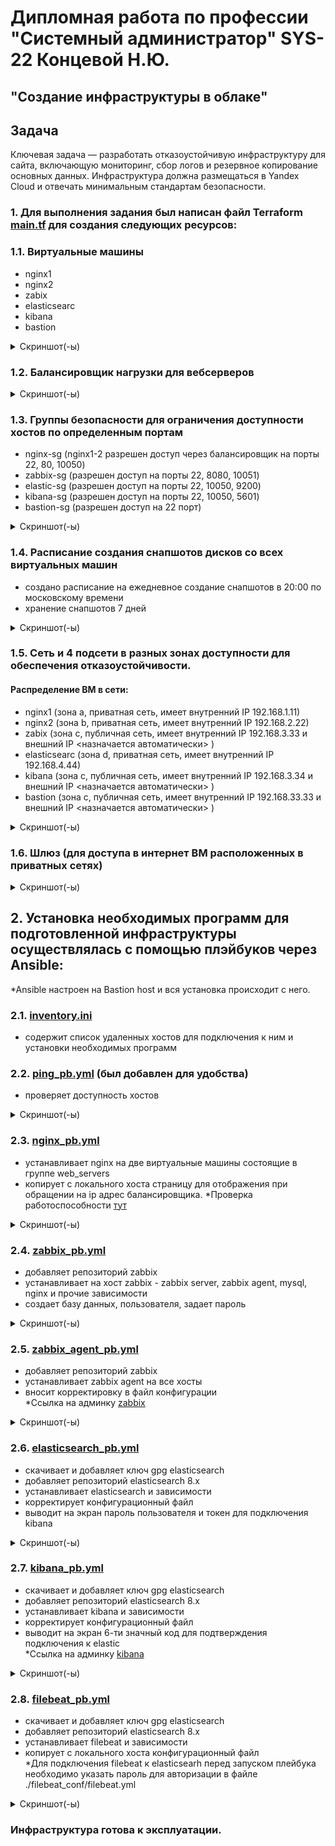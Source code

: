 # Дипломная работа по профессии "Системный администратор" SYS-22 Концевой Н.Ю.
## "Создание инфраструктуры в облаке"


## Задача
Ключевая задача — разработать отказоустойчивую инфраструктуру для сайта, включающую мониторинг, сбор логов и резервное копирование основных данных. Инфраструктура должна размещаться в Yandex Cloud и отвечать минимальным стандартам безопасности.



### 1. Для выполнения задания был написан файл Terraform [main.tf](https://github.com/Stitchzxz/final_work/blob/main/main.tf) для создания следующих ресурсов:
 
### 1.1. Виртуальные машины 
  - nginx1 
  - nginx2 
  - zabix 
  - elasticsearc
  - kibana
  - bastion


<details>
<summary> Скриншот(-ы) </summary>

![список вм](https://github.com/Stitchzxz/final_work/blob/main/img/VM_list.png)

</details>


### 1.2. Балансировщик нагрузки для вебсерверов

<details>
<summary> Скриншот(-ы) </summary>

![балансировщик](https://github.com/Stitchzxz/final_work/blob/main/img/alb.png)

</details>


### 1.3. Группы безопасности для ограничения доступности хостов по определенным портам
  - nginx-sg (nginx1-2 разрешен доступ через балансировщик на порты 22, 80, 10050)
  - zabbix-sg  (разрешен доступ на порты 22, 8080, 10051)
  - elastic-sg (разрешен доступ на порты 22, 10050, 9200)
  - kibana-sg (разрешен доступ на порты 22, 10050, 5601)
  - bastion-sg (разрешен доступ на 22 порт)

<details>
<summary> Скриншот(-ы) </summary>

![группы безопасности](https://github.com/Stitchzxz/final_work/blob/main/img/security_groups.png)

</details>

### 1.4. Расписание создания снапшотов дисков со всех виртуальных машин
  - создано расписание на ежедневное создание снапшотов в 20:00 по московскому времени
  - хранение снапшотов 7 дней


<details>
<summary> Скриншот(-ы) </summary>

![снимки дисков](https://github.com/Stitchzxz/final_work/blob/main/img/schedule.png)

</details>


### 1.5. Сеть и 4 подсети в разных зонах доступности для обеспечения отказоустойчивости.
#### Pаспределение ВМ в сети:
  - nginx1 (зона а, приватная сеть, имеет внутренний IP 192.168.1.11)
  - nginx2 (зона b, приватная сеть, имеет внутренний IP 192.168.2.22)
  - zabix (зона c, публичная сеть, имеет внутренний IP 192.168.3.33 и внешний IP <назначается автоматически> )
  - elasticsearc (зона d, приватная сеть, имеет внутренний IP 192.168.4.44)
  - kibana (зона c, публичная сеть, имеет внутренний IP 192.168.3.34 и внешний IP <назначается автоматически> )
  - bastion (зона c, публичная сеть, имеет внутренний IP 192.168.33.33 и внешний IP <назначается автоматически> )

<details>
<summary> Скриншот(-ы) </summary>

![Карта сети](https://github.com/Stitchzxz/final_work/blob/main/img/network1.png)

</details>


### 1.6. Шлюз (для доступа в интернет ВМ расположенных в приватных сетях)

<details>
<summary> Скриншот(-ы) </summary>

![Карта сети](https://github.com/Stitchzxz/final_work/blob/main/img/network_map.png)

</details>




## 2. Установка необходимых программ для подготовленной инфраструктуры осуществлялась с помощью плэйбуков через Ansible:

*Ansible настроен на Bastion host и вся установка происходит с него.

### 2.1. [inventory.ini](https://github.com/Stitchzxz/final_work/blob/main/ansible/inventory.ini)
  - содержит список удаленных хостов для подключения к ним и установки необходимых программ

### 2.2. [ping_pb.yml](https://github.com/Stitchzxz/final_work/blob/main/ansible/ping_pb.yml) (был добавлен для удобства)
  - проверяет доступность хостов

<details>
<summary> Скриншот(-ы) </summary>

![пинг](https://github.com/Stitchzxz/final_work/blob/main/img/ping.png)

</details>

### 2.3. [nginx_pb.yml](https://github.com/Stitchzxz/final_work/blob/main/ansible/nginx_pb.yml) 
  - устанавливает nginx на две виртуальные машины состоящие в группе web_servers
  - копирует c локального хоста страницу для отображения при обращении на ip адрес балансировщика. 
*Проверка работоспособности [тут](http://158.160.144.65:80)

<details>
<summary> Скриншот(-ы) </summary>

![установка nginx](https://github.com/Stitchzxz/final_work/blob/main/img/install_nginx.png)
![веб страница](https://github.com/Stitchzxz/final_work/blob/main/img/web_page.png)

</details>


### 2.4. [zabbix_pb.yml](https://github.com/Stitchzxz/final_work/blob/main/ansible/zabbix_pb.yml)
  - добавляет репозиторий zabbix
  - устанавливает на хост zabbix -  zabbix server, zabbix agent, mysql, nginx и прочие зависимости
  - создает базу данных, пользователя, задает пароль

<details>
<summary> Скриншот(-ы) </summary>

![установка zabbix](https://github.com/Stitchzxz/final_work/blob/main/img/install_zabbix_server.png)
![установка zabbix](https://github.com/Stitchzxz/final_work/blob/main/img/finish_install_zabbix.png)

</details>


### 2.5. [zabbix_agent_pb.yml](https://github.com/Stitchzxz/final_work/blob/main/ansible/zabbix_agent_pb.yml)
  - добавляет репозиторий zabbix
  - устанавливает zabbix agent на все хосты
  - вносит корректировку в файл конфигурации  
*Ссылка на админку [zabbix](http://51.250.33.162:8080)

<details>
<summary> Скриншот(-ы) </summary>

![установка zabbix-agent](https://github.com/Stitchzxz/final_work/blob/main/img/install_zabbix_agent.png)
![установка zabbix-agent](https://github.com/Stitchzxz/final_work/blob/main/img/enable_zabagent.png)
![установка zabbix-agent](https://github.com/Stitchzxz/final_work/blob/main/img/dashboard_zabbix.png)

</details>


### 2.6. [elasticsearch_pb.yml](https://github.com/Stitchzxz/final_work/blob/main/ansible/elasticsearch_pb.yml)
  - скачивает и добавляет ключ gpg elasticsearch
  - добавляет репозиторий elasticsearch 8.x
  - устанавливает elasticsearch и зависимости
  - корректирует конфигурационный файл
  - выводит на экран пароль пользователя и токен для подключения kibana

<details>
<summary> Скриншот(-ы) </summary>

![установка elastic](https://github.com/Stitchzxz/final_work/blob/main/img/install_elastic.png)
![установка elastic](https://github.com/Stitchzxz/final_work/blob/main/img/elastic_status.png)
![установка elastic](https://github.com/Stitchzxz/final_work/blob/main/img/password_token.png)

</details>

### 2.7. [kibana_pb.yml](https://github.com/Stitchzxz/final_work/blob/main/ansible/kibana_pb.yml)
  - скачивает и добавляет ключ gpg elasticsearch
  - добавляет репозиторий elasticsearch 8.x
  - устанавливает kibana и зависимости
  - корректирует конфигурационный файл
  - выводит на экран 6-ти значный код для подтверждения подключения к elastic  
*Ссылка на админку [kibana](http://51.250.36.99:5601)

<details>
<summary> Скриншот(-ы) </summary>

![установка kibana](https://github.com/Stitchzxz/final_work/blob/main/img/install_kibana.png)
![статус kibana](https://github.com/Stitchzxz/final_work/blob/main/img/kibana_status.png)
![подключение kibana](https://github.com/Stitchzxz/final_work/blob/main/img/check_code.png)
![веб kibana](https://github.com/Stitchzxz/final_work/blob/main/img/kibana_web.png)

</details>

### 2.8. [filebeat_pb.yml](https://github.com/Stitchzxz/final_work/blob/main/ansible/filebeat_pb.yml)
  - скачивает и добавляет ключ gpg elasticsearch
  - добавляет репозиторий elasticsearch 8.x
  - устанавливает filebeat и зависимости
  - копирует с локального хоста конфигурационный файл  
*Для подключения filebeat к elasticsearh перед запуском плейбука необходимо указать пароль для авторизации в файле ./filebeat_conf/filebeat.yml 

<details>
<summary> Скриншот(-ы) </summary>

![установка filebeat](https://github.com/Stitchzxz/final_work/blob/main/img/install_filebeat.png)
![установка filebeat](https://github.com/Stitchzxz/final_work/blob/main/img/filebeat_status.png)
![установка filebeat](https://github.com/Stitchzxz/final_work/blob/main/img/filebeat_web.png)

</details>



### Инфраструктура готова к эксплуатации.

